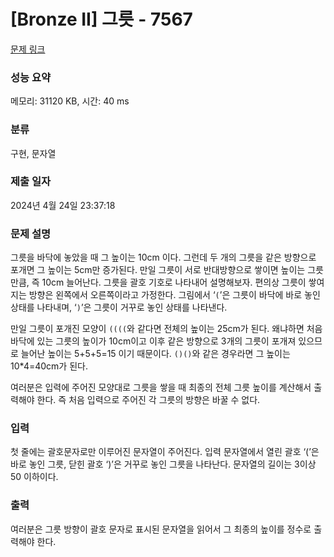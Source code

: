 # [Bronze II] 그릇 - 7567 

[문제 링크](https://www.acmicpc.net/problem/7567) 

### 성능 요약

메모리: 31120 KB, 시간: 40 ms

### 분류

구현, 문자열

### 제출 일자

2024년 4월 24일 23:37:18

### 문제 설명

<p>그릇을 바닥에 놓았을 때 그 높이는 10cm 이다. 그런데 두 개의 그릇을 같은 방향으로 포개면 그 높이는 5cm만 증가된다. 만일 그릇이 서로 반대방향으로 쌓이면 높이는 그릇만큼, 즉 10cm 늘어난다. 그릇을 괄호 기호로 나타내어 설명해보자. 편의상 그릇이 쌓여지는 방향은 왼쪽에서 오른쪽이라고 가정한다. 그림에서 ‘<code>(</code>’은 그릇이 바닥에 바로 놓인 상태를 나타내며, ‘<code>)</code>’은 그릇이 거꾸로 놓인 상태를 나타낸다.</p>

<p>만일 그릇이 포개진 모양이 <code>((((</code>와 같다면 전체의 높이는 25cm가 된다. 왜냐하면 처음 바닥에 있는 그릇의 높이가 10cm이고 이후 같은 방향으로 3개의 그릇이 포개져 있으므로 늘어난 높이는 5+5+5=15 이기 때문이다. <code>()()</code>와 같은 경우라면 그 높이는 10*4=40cm가 된다.</p>

<p>여러분은 입력에 주어진 모양대로 그릇을 쌓을 때 최종의 전체 그릇 높이를 계산해서 출력해야 한다. 즉 처음 입력으로 주어진 각 그릇의 방향은 바꿀 수 없다. </p>

### 입력 

 <p>첫 줄에는 괄호문자로만 이루어진 문자열이 주어진다. 입력 문자열에서 열린 괄호 ‘(’은 바로 놓인 그릇, 닫힌 괄호 ‘)’은 거꾸로 놓인 그릇을 나타난다. 문자열의 길이는 3이상 50 이하이다.</p>

### 출력 

 <p>여러분은 그릇 방향이 괄호 문자로 표시된 문자열을 읽어서 그 최종의 높이를 정수로 출력해야 한다.</p>

